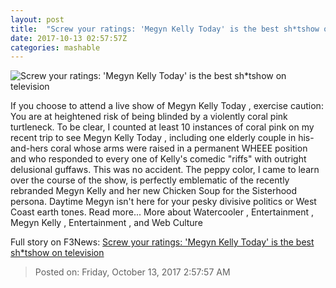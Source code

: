 ```yaml
---
layout: post
title:  "Screw your ratings: 'Megyn Kelly Today' is the best sh*tshow on television"
date: 2017-10-13 02:57:57Z
categories: mashable
---
```


![Screw your ratings: 'Megyn Kelly Today' is the best sh*tshow on television](https://i.amz.mshcdn.com/8HwSSFyvi74r9UBb9MFCiuKm9rk=/1200x630/2017%2F10%2F13%2F7e%2F00a0c12f192f40fa84e4fe9b6d945220.e2d5d.jpg)

If you choose to attend a live show of Megyn Kelly Today , exercise caution: You are at heightened risk of being blinded by a violently coral pink turtleneck. To be clear, I counted at least 10 instances of coral pink on my recent trip to see Megyn Kelly Today , including one elderly couple in his-and-hers coral whose arms were raised in a permanent WHEEE position and who responded to every one of Kelly's comedic "riffs" with outright delusional guffaws. This was no accident. The peppy color, I came to learn over the course of the show, is perfectly emblematic of the recently rebranded Megyn Kelly and her new Chicken Soup for the Sisterhood persona. Daytime Megyn isn't here for your pesky divisive politics or West Coast earth tones. Read more... More about Watercooler , Entertainment , Megyn Kelly , Entertainment , and Web Culture


Full story on F3News: [Screw your ratings: 'Megyn Kelly Today' is the best sh*tshow on television](http://www.f3nws.com/n/NPQPyD)

> Posted on: Friday, October 13, 2017 2:57:57 AM
